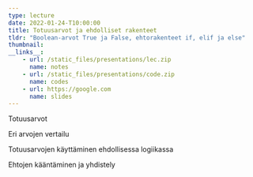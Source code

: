 ```yaml
---
type: lecture
date: 2022-01-24-T10:00:00
title: Totuusarvot ja ehdolliset rakenteet
tldr: "Boolean-arvot True ja False, ehtorakenteet if, elif ja else"
thumbnail: 
__links__: 
    - url: /static_files/presentations/lec.zip
      name: notes
    - url: /static_files/presentations/code.zip
      name: codes
    - url: https://google.com
      name: slides
---
```



Totuusarvot

Eri arvojen vertailu

Totuusarvojen käyttäminen ehdollisessa logiikassa

Ehtojen kääntäminen ja yhdistely
